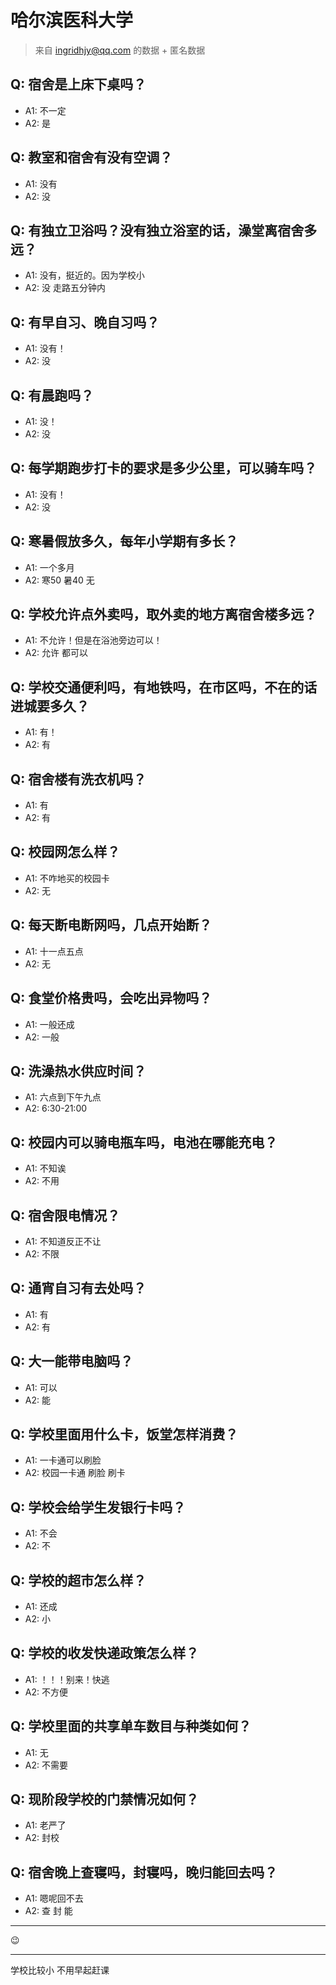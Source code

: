 # 哈尔滨医科大学
> 来自 ingridhjy@qq.com 的数据 + 匿名数据
## Q: 宿舍是上床下桌吗？
- A1: 不一定
- A2: 是
## Q: 教室和宿舍有没有空调？
- A1: 没有
- A2: 没
## Q: 有独立卫浴吗？没有独立浴室的话，澡堂离宿舍多远？
- A1: 没有，挺近的。因为学校小
- A2: 没 走路五分钟内
## Q: 有早自习、晚自习吗？
- A1: 没有！
- A2: 没
## Q: 有晨跑吗？
- A1: 没！
- A2: 没
## Q: 每学期跑步打卡的要求是多少公里，可以骑车吗？
- A1: 没有！
- A2: 没
## Q: 寒暑假放多久，每年小学期有多长？
- A1: 一个多月
- A2: 寒50 暑40 无
## Q: 学校允许点外卖吗，取外卖的地方离宿舍楼多远？
- A1: 不允许！但是在浴池旁边可以！
- A2: 允许 都可以
## Q: 学校交通便利吗，有地铁吗，在市区吗，不在的话进城要多久？
- A1: 有！
- A2: 有
## Q: 宿舍楼有洗衣机吗？
- A1: 有
- A2: 有
## Q: 校园网怎么样？
- A1: 不咋地买的校园卡
- A2: 无
## Q: 每天断电断网吗，几点开始断？
- A1: 十一点五点
- A2: 无
## Q: 食堂价格贵吗，会吃出异物吗？
- A1: 一般还成
- A2: 一般
## Q: 洗澡热水供应时间？
- A1: 六点到下午九点
- A2: 6:30-21:00
## Q: 校园内可以骑电瓶车吗，电池在哪能充电？
- A1: 不知诶
- A2: 不用
## Q: 宿舍限电情况？
- A1: 不知道反正不让
- A2: 不限
## Q: 通宵自习有去处吗？
- A1: 有
- A2: 有
## Q: 大一能带电脑吗？
- A1: 可以
- A2: 能
## Q: 学校里面用什么卡，饭堂怎样消费？
- A1: 一卡通可以刷脸
- A2: 校园一卡通 刷脸 刷卡
## Q: 学校会给学生发银行卡吗？
- A1: 不会
- A2: 不
## Q: 学校的超市怎么样？
- A1: 还成
- A2: 小
## Q: 学校的收发快递政策怎么样？
- A1: ！！！别来！快逃
- A2: 不方便
## Q: 学校里面的共享单车数目与种类如何？
- A1: 无
- A2: 不需要
## Q: 现阶段学校的门禁情况如何？
- A1: 老严了
- A2: 封校
## Q: 宿舍晚上查寝吗，封寝吗，晚归能回去吗？
- A1: 嗯呢回不去
- A2: 查 封 能
***
😉
***
学校比较小 不用早起赶课